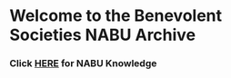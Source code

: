# Welcome to the Benevolent Societies NABU Archive

### Click [HERE](https://github.com/NABUligans/Archive/wiki) for NABU Knowledge
